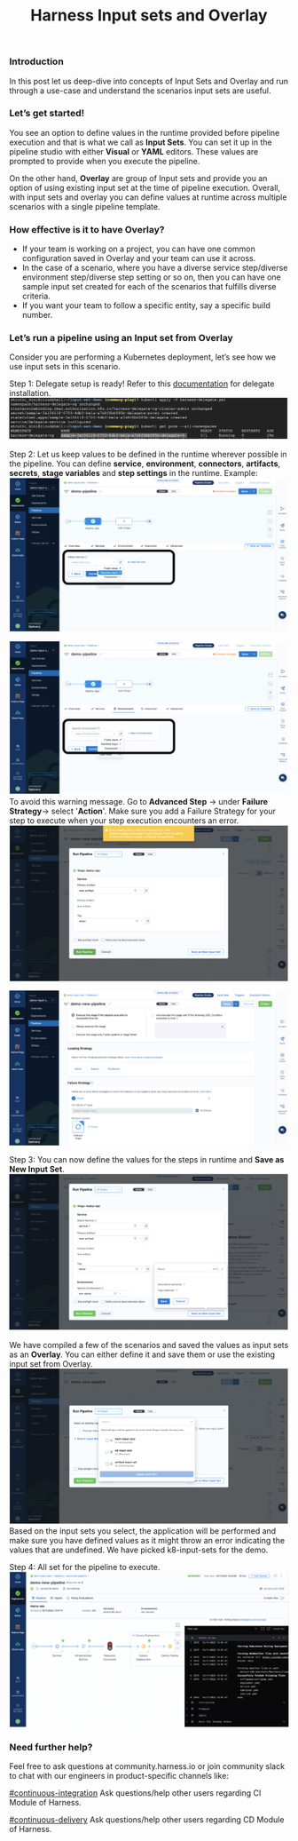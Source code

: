 ﻿---
slug: Harness-Input-Sets-and-Overlay
title: "Harness Input sets and Overlay" 
authors: [Shruthi Kini]
tags: [continuous-delivery, continuous-integration, cme]
---

### Introduction
In this post let us deep-dive into concepts of Input Sets and Overlay and run through a  use-case and understand the scenarios input sets are useful.

### Let’s get started!
You see an option to define values in the runtime provided before pipeline execution and that is what we call as **Input Sets**. You can set it up in the pipeline studio with either **Visual** or **YAML** editors. These values are prompted to provide when you execute the pipeline.

On the other hand, **Overlay** are group of Input sets and provide you an option of using existing input set at the time of pipeline execution. Overall, with input sets and overlay you can define values at runtime across multiple scenarios with a single pipeline template. 

### How effective is it to have Overlay?
* If your team is working on a project, you can have one common configuration saved in Overlay and your team can use it across.
* In the case of a scenario, where you have a diverse service step/diverse environment step/diverse step setting or so on, then you can have one sample input set created for each of the scenarios that fulfills diverse criteria.
* If you want your team to follow a specific entity, say a specific build number.

### Let’s run a pipeline using an Input set from Overlay
Consider you are performing a Kubernetes deployment, let’s see how we use input sets in this scenario.

Step 1: Delegate setup is ready! Refer to this [documentation](https://www.harness.io/technical-blog/deploy-in-5-minutes-with-a-delegate-first-approach) for delegate installation.
![input-set-1](./input-set-1.png)

Step 2: Let us keep values to be defined in the runtime wherever possible in the pipeline. You can define **service**, **environment**, **connectors**, **artifacts**, **secrets**, **stage variables** and **step settings** in the runtime. Example: 
![input-set-2](./input-set-2.png)  

![input-set-3](./input-set-3.png)
To avoid this warning message. Go to **Advanced Step** -> under **Failure Strategy**-> select '**Action**'. Make sure you add a Failure Strategy for your step to execute when your step execution encounters an error.
![input-set-4](./input-set-4.png) 

![input-set-5](./input-set-5.png)

Step 3: You can now define the values for the steps in runtime and **Save as New Input Set**.
![input-set-6](./input-set-6.png)  

We have compiled a few of the scenarios and saved the values as input sets as an **Overlay**. You can either define it and save them or use the existing input set from Overlay.
![input-set-7](./input-set-7.png)  
Based on the input sets you select, the application will be performed and make sure you have defined values as it might throw an error indicating the values that are undefined. We have picked k8-input-sets for the demo.

Step 4: All set for the pipeline to execute.
![input-set-8](./input-set-8.png)

### Need further help?
Feel free to ask questions at community.harness.io or join community slack to chat with our engineers in product-specific channels like:

[#continuous-integration](https://join.slack.com/t/harnesscommunity/shared_invite/zt-y4hdqh7p-RVuEQyIl5Hcx4Ck8VCvzBw) Ask questions/help other users regarding CI Module of Harness.

[#continuous-delivery](https://join.slack.com/t/harnesscommunity/shared_invite/zt-y4hdqh7p-RVuEQyIl5Hcx4Ck8VCvzBw)  Ask questions/help other users regarding CD Module of Harness.